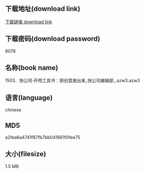 ## 下载地址(download link)
[下载链接 download link](https://voluble-croquembouche-d321dc.netlify.app/?s=1503%E3%80%81%E5%BF%AB%E5%85%AC%E5%8F%B8%C2%B7%E5%BC%80%E9%A2%85%E5%B7%A5%E5%85%B7%E4%B9%A6%EF%BC%9A%E6%8A%8A%E5%88%9B%E6%84%8F%E5%87%BF%E5%87%BA%E6%9D%A5_%E5%BF%AB%E5%85%AC%E5%8F%B8%E7%BC%96%E8%BE%91%E9%83%A8_.azw3)

## 下载密码(download password)
8078

## 名称(book name)
1503、快公司·开颅工具书：把创意凿出来_快公司编辑部_.azw3.azw3

## 语言(language)
chinese

## MD5
a2fea6a4741f87fb7bb041661f0fee75

## 大小(filesize)
1.5 MB
